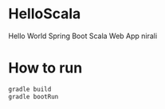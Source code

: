 HelloScala
==========

Hello World Spring Boot Scala Web App
nirali

How to run
==========

```sh
gradle build
gradle bootRun
```



